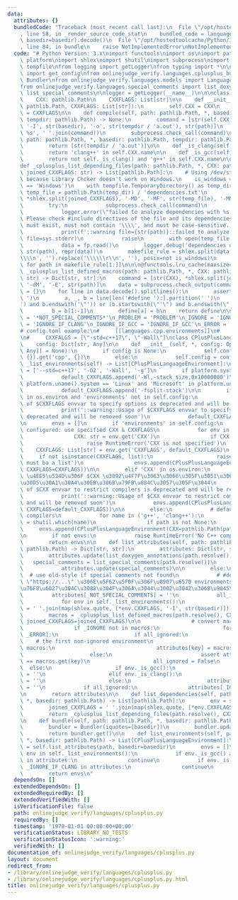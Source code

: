 ```yaml
---
data:
  attributes: {}
  bundledCode: "Traceback (most recent call last):\n  File \"/opt/hostedtoolcache/Python/3.8.5/x64/lib/python3.8/site-packages/onlinejudge_verify/documentation/build.py\"\
    , line 58, in _render_source_code_stat\n    bundled_code = language.bundle(stat.path,\
    \ basedir=basedir).decode()\n  File \"/opt/hostedtoolcache/Python/3.8.5/x64/lib/python3.8/site-packages/onlinejudge_verify/languages/python.py\"\
    , line 84, in bundle\n    raise NotImplementedError\nNotImplementedError\n"
  code: "# Python Version: 3.x\nimport functools\nimport os\nimport pathlib\nimport\
    \ platform\nimport shlex\nimport shutil\nimport subprocess\nimport sys\nimport\
    \ tempfile\nfrom logging import getLogger\nfrom typing import *\n\nfrom onlinejudge_verify.config\
    \ import get_config\nfrom onlinejudge_verify.languages.cplusplus_bundle import\
    \ Bundler\nfrom onlinejudge_verify.languages.models import Language, LanguageEnvironment\n\
    from onlinejudge_verify.languages.special_comments import list_doxygen_annotations,\
    \ list_special_comments\n\nlogger = getLogger(__name__)\n\n\nclass CPlusPlusLanguageEnvironment(LanguageEnvironment):\n\
    \    CXX: pathlib.Path\n    CXXFLAGS: List[str]\n\n    def __init__(self, *, CXX:\
    \ pathlib.Path, CXXFLAGS: List[str]):\n        self.CXX = CXX\n        self.CXXFLAGS\
    \ = CXXFLAGS\n\n    def compile(self, path: pathlib.Path, *, basedir: pathlib.Path,\
    \ tempdir: pathlib.Path) -> None:\n        command = [str(self.CXX), *self.CXXFLAGS,\
    \ '-I', str(basedir), '-o', str(tempdir / 'a.out'), str(path)]\n        logger.info('$\
    \ %s', ' '.join(command))\n        subprocess.check_call(command)\n\n    def get_execute_command(self,\
    \ path: pathlib.Path, *, basedir: pathlib.Path, tempdir: pathlib.Path) -> List[str]:\n\
    \        return [str(tempdir / 'a.out')]\n\n    def _is_clang(self) -> bool:\n\
    \        return 'clang++' in self.CXX.name\n\n    def _is_gcc(self) -> bool:\n\
    \        return not self._is_clang() and 'g++' in self.CXX.name\n\n\n@functools.lru_cache(maxsize=None)\n\
    def _cplusplus_list_depending_files(path: pathlib.Path, *, CXX: pathlib.Path,\
    \ joined_CXXFLAGS: str) -> List[pathlib.Path]:\n    # Using /dev/stdout is acceptable\
    \ because Library Chcker doesn't work on Windows.\n    is_windows = (platform.uname().system\
    \ == 'Windows')\n    with tempfile.TemporaryDirectory() as temp_dir:\n       \
    \ temp_file = pathlib.Path(temp_dir) / 'dependencies.txt'\n        command = [str(CXX),\
    \ *shlex.split(joined_CXXFLAGS), '-MD', '-MF', str(temp_file), '-MM', str(path)]\n\
    \        try:\n            subprocess.check_call(command)\n        except subprocess.CalledProcessError:\n\
    \            logger.error(\"failed to analyze dependencies with %s: %s  (hint:\
    \ Please check #include directives of the file and its dependencies. The paths\
    \ must exist, must not contain '\\\\', and must be case-sensitive.)\", CXX, str(path))\n\
    \            print(f'::warning file={str(path)}::failed to analyze dependencies',\
    \ file=sys.stderr)\n            raise\n        with open(temp_file, 'rb') as fp:\n\
    \            data = fp.read()\n        logger.debug('dependencies of %s: %s',\
    \ str(path), repr(data))\n        makefile_rule = shlex.split(data.decode().strip().replace('\\\
    \\\\n', '').replace('\\\\\\r\\n', ''), posix=not is_windows)\n        return [pathlib.Path(path).resolve()\
    \ for path in makefile_rule[1:]]\n\n\n@functools.lru_cache(maxsize=None)\ndef\
    \ _cplusplus_list_defined_macros(path: pathlib.Path, *, CXX: pathlib.Path, joined_CXXFLAGS:\
    \ str) -> Dict[str, str]:\n    command = [str(CXX), *shlex.split(joined_CXXFLAGS),\
    \ '-dM', '-E', str(path)]\n    data = subprocess.check_output(command)\n    define\
    \ = {}\n    for line in data.decode().splitlines():\n        assert line.startswith('#define\
    \ ')\n        a, _, b = line[len('#define '):].partition(' ')\n        if (b.startswith('\"\
    ') and b.endswith('\"')) or (b.startswith(\"'\") and b.endswith(\"'\")):\n   \
    \         b = b[1:-1]\n        define[a] = b\n    return define\n\n\n_NOT_SPECIAL_COMMENTS\
    \ = '*NOT_SPECIAL_COMMENTS*'\n_PROBLEM = 'PROBLEM'\n_IGNORE = 'IGNORE'\n_IGNORE_IF_CLANG\
    \ = 'IGNORE_IF_CLANG'\n_IGNORE_IF_GCC = 'IGNORE_IF_GCC'\n_ERROR = 'ERROR'\n\n\n\
    # config.toml example:\n#     [[languages.cpp.environments]]\n#     CXX = \"g++\"\
    \n#     CXXFALGS = [\"-std=c++17\", \"-Wall\"]\nclass CPlusPlusLanguage(Language):\n\
    \    config: Dict[str, Any]\n\n    def __init__(self, *, config: Optional[Dict[str,\
    \ Any]] = None):\n        if config is None:\n            self.config = get_config().get('languages',\
    \ {}).get('cpp', {})\n        else:\n            self.config = config\n\n    def\
    \ _list_environments(self) -> List[CPlusPlusLanguageEnvironment]:\n        default_CXXFLAGS\
    \ = ['--std=c++17', '-O2', '-Wall', '-g']\n        if platform.system() == 'Darwin':\n\
    \            default_CXXFLAGS.append('-Wl,-stack_size,0x10000000')\n        if\
    \ platform.uname().system == 'Linux' and 'Microsoft' in platform.uname().release:\n\
    \            default_CXXFLAGS.append('-fsplit-stack')\n\n        if 'CXXFLAGS'\
    \ in os.environ and 'environments' not in self.config:\n            logger.warning('Usage\
    \ of $CXXFLAGS envvar to specify options is deprecated and will be removed soon')\n\
    \            print('::warning::Usage of $CXXFLAGS envvar to specify options is\
    \ deprecated and will be removed soon')\n            default_CXXFLAGS = shlex.split(os.environ['CXXFLAGS'])\n\
    \n        envs = []\n        if 'environments' in self.config:\n            #\
    \ configured: use specified CXX & CXXFLAGS\n            for env in self.config['environments']:\n\
    \                CXX: str = env.get('CXX')\n                if CXX is None:\n\
    \                    raise RuntimeError('CXX is not specified')\n            \
    \    CXXFLAGS: List[str] = env.get('CXXFLAGS', default_CXXFLAGS)\n           \
    \     if not isinstance(CXXFLAGS, list):\n                    raise RuntimeError('CXXFLAGS\
    \ must ba a list')\n                envs.append(CPlusPlusLanguageEnvironment(CXX=pathlib.Path(CXX),\
    \ CXXFLAGS=CXXFLAGS))\n\n        elif 'CXX' in os.environ:\n            # old-style:\
    \ \u4EE5\u524D\u306F $CXX \u3092\u4F7F\u3063\u3066\u305F\u3051\u3069\u8A2D\u5B9A\
    \u30D5\u30A1\u30A4\u30EB\u306B\u79FB\u884C\u3057\u305F\u3044\n            logger.warning('Usage\
    \ of $CXX envvar to restrict compilers is deprecated and will be removed soon')\n\
    \            print('::warning::Usage of $CXX envvar to restrict compilers is deprecated\
    \ and will be removed soon')\n            envs.append(CPlusPlusLanguageEnvironment(CXX=pathlib.Path(os.environ['CXX']),\
    \ CXXFLAGS=default_CXXFLAGS))\n\n        else:\n            # default: use found\
    \ compilers\n            for name in ('g++', 'clang++'):\n                path\
    \ = shutil.which(name)\n                if path is not None:\n               \
    \     envs.append(CPlusPlusLanguageEnvironment(CXX=pathlib.Path(path), CXXFLAGS=default_CXXFLAGS))\n\
    \n        if not envs:\n            raise RuntimeError('No C++ compilers found')\n\
    \        return envs\n\n    def list_attributes(self, path: pathlib.Path, *, basedir:\
    \ pathlib.Path) -> Dict[str, str]:\n        attributes: Dict[str, str] = {}\n\
    \        attributes.update(list_doxygen_annotations(path.resolve()))\n\n     \
    \   special_comments = list_special_comments(path.resolve())\n        if special_comments:\n\
    \            attributes.update(special_comments)\n\n        else:\n          \
    \  # use old-style if special comments not found\n            # #define PROBLEM\
    \ \"https://...\" \u306E\u5F62\u5F0F\u306F\u8907\u6570 environments \u3068\u306E\
    \u76F8\u6027\u304C\u3088\u304F\u306A\u3044\u3002\u3042\u3068\u9045\u3044\n   \
    \         attributes[_NOT_SPECIAL_COMMENTS] = ''\n            all_ignored = True\n\
    \            for env in self._list_environments():\n                joined_CXXFLAGS\
    \ = ' '.join(map(shlex.quote, [*env.CXXFLAGS, '-I', str(basedir)]))\n        \
    \        macros = _cplusplus_list_defined_macros(path.resolve(), CXX=env.CXX,\
    \ joined_CXXFLAGS=joined_CXXFLAGS)\n\n                # convert macros to attributes\n\
    \                if _IGNORE not in macros:\n                    for key in [_PROBLEM,\
    \ _ERROR]:\n                        if all_ignored:\n                        \
    \    # the first non-ignored environment\n                            if key in\
    \ macros:\n                                attributes[key] = macros[key]\n   \
    \                     else:\n                            assert attributes.get(key)\
    \ == macros.get(key)\n                    all_ignored = False\n              \
    \  else:\n                    if env._is_gcc():\n                        attributes[_IGNORE_IF_GCC]\
    \ = ''\n                    elif env._is_clang():\n                        attributes[_IGNORE_IF_CLANG]\
    \ = ''\n                    else:\n                        attributes[_IGNORE]\
    \ = ''\n            if all_ignored:\n                attributes[_IGNORE] = ''\n\
    \n        return attributes\n\n    def list_dependencies(self, path: pathlib.Path,\
    \ *, basedir: pathlib.Path) -> List[pathlib.Path]:\n        env = self._list_environments()[0]\n\
    \        joined_CXXFLAGS = ' '.join(map(shlex.quote, [*env.CXXFLAGS, '-I', str(basedir)]))\n\
    \        return _cplusplus_list_depending_files(path.resolve(), CXX=env.CXX, joined_CXXFLAGS=joined_CXXFLAGS)\n\
    \n    def bundle(self, path: pathlib.Path, *, basedir: pathlib.Path) -> bytes:\n\
    \        bundler = Bundler(iquotes=[basedir])\n        bundler.update(path)\n\
    \        return bundler.get()\n\n    def list_environments(self, path: pathlib.Path,\
    \ *, basedir: pathlib.Path) -> List[CPlusPlusLanguageEnvironment]:\n        attributes\
    \ = self.list_attributes(path, basedir=basedir)\n        envs = []\n        for\
    \ env in self._list_environments():\n            if env._is_gcc() and _IGNORE_IF_GCC\
    \ in attributes:\n                continue\n            if env._is_clang() and\
    \ _IGNORE_IF_CLANG in attributes:\n                continue\n            envs.append(env)\n\
    \        return envs\n"
  dependsOn: []
  extendedDependsOn: []
  extendedRequiredBy: []
  extendedVerifiedWith: []
  isVerificationFile: false
  path: onlinejudge_verify/languages/cplusplus.py
  requiredBy: []
  timestamp: '1970-01-01 00:00:00+00:00'
  verificationStatus: LIBRARY_NO_TESTS
  verificationStatusIcon: ':warning:'
  verifiedWith: []
documentation_of: onlinejudge_verify/languages/cplusplus.py
layout: document
redirect_from:
- /library/onlinejudge_verify/languages/cplusplus.py
- /library/onlinejudge_verify/languages/cplusplus.py.html
title: onlinejudge_verify/languages/cplusplus.py
---
```

